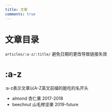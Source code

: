 ```yaml
---
title: 文章
comments: true
---
```


# 文章目录
`articles/:a-z/:title/` 避免日期的更改导致链接失效
# :a-z
:a-z表示文章以A-Z英文前缀的能吃的名开头
- almond 杏仁果 2017-2018
- beechnut 山毛榉坚果 2019-future
